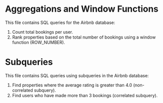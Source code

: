 # Aggregations and Window Functions

This file contains SQL queries for the Airbnb database:

1. Count total bookings per user.
2. Rank properties based on the total number of bookings using a window function (ROW_NUMBER).

# Subqueries

This file contains SQL queries using subqueries in the Airbnb database:

1. Find properties where the average rating is greater than 4.0 (non-correlated subquery).
2. Find users who have made more than 3 bookings (correlated subquery).

